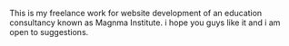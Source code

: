 This is my freelance work for website development of an education consultancy known as Magnma Institute.
i hope you guys like it and i am open to suggestions.
